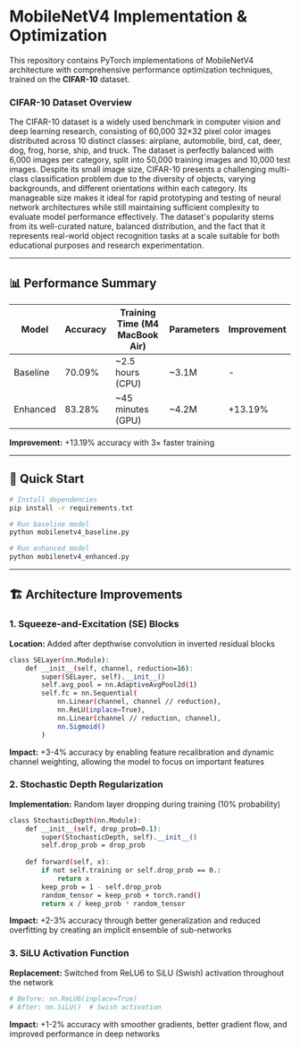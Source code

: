 # MobileNetV4 Implementation & Optimization
This repository contains PyTorch implementations of MobileNetV4 architecture with comprehensive performance optimization techniques, trained on the **CIFAR-10** dataset.

### CIFAR-10 Dataset Overview
The CIFAR-10 dataset is a widely used benchmark in computer vision and deep learning research, consisting of 60,000 32×32 pixel color images distributed across 10 distinct classes: airplane, automobile, bird, cat, deer, dog, frog, horse, ship, and truck. The dataset is perfectly balanced with 6,000 images per category, split into 50,000 training images and 10,000 test images. Despite its small image size, CIFAR-10 presents a challenging multi-class classification problem due to the diversity of objects, varying backgrounds, and different orientations within each category. Its manageable size makes it ideal for rapid prototyping and testing of neural network architectures while still maintaining sufficient complexity to evaluate model performance effectively. The dataset's popularity stems from its well-curated nature, balanced distribution, and the fact that it represents real-world object recognition tasks at a scale suitable for both educational purposes and research experimentation.

---

## 📊 Performance Summary

| Model | Accuracy | Training Time (M4 MacBook Air) | Parameters | Improvement |
|-------|----------|---------------------------------|------------|-------------|
| Baseline | 70.09% | ~2.5 hours (CPU) | ~3.1M | - |
| Enhanced | 83.28% | ~45 minutes (GPU) | ~4.2M | +13.19% |

**Improvement:** +13.19% accuracy with 3× faster training

---

## 🚀 Quick Start

```bash
# Install dependencies
pip install -r requirements.txt

# Run baseline model
python mobilenetv4_baseline.py

# Run enhanced model  
python mobilenetv4_enhanced.py
```

---

## 🏗️ Architecture Improvements

### 1. Squeeze-and-Excitation (SE) Blocks

**Location:** Added after depthwise convolution in inverted residual blocks

```bash
class SELayer(nn.Module):
    def __init__(self, channel, reduction=16):
        super(SELayer, self).__init__()
        self.avg_pool = nn.AdaptiveAvgPool2d(1)
        self.fc = nn.Sequential(
            nn.Linear(channel, channel // reduction),
            nn.ReLU(inplace=True),
            nn.Linear(channel // reduction, channel),
            nn.Sigmoid()
        )
```
**Impact:** +3-4% accuracy by enabling feature recalibration and dynamic channel weighting, allowing the model to focus on important features

### 2. Stochastic Depth Regularization

**Implementation:** Random layer dropping during training (10% probability)

```bash
class StochasticDepth(nn.Module):
    def __init__(self, drop_prob=0.1):
        super(StochasticDepth, self).__init__()
        self.drop_prob = drop_prob
    
    def forward(self, x):
        if not self.training or self.drop_prob == 0.:
            return x
        keep_prob = 1 - self.drop_prob
        random_tensor = keep_prob + torch.rand()
        return x / keep_prob * random_tensor
```
**Impact:** +2-3% accuracy through better generalization and reduced overfitting by creating an implicit ensemble of sub-networks

### 3. SiLU Activation Function

 **Replacement:** Switched from ReLU6 to SiLU (Swish) activation throughout the network

 ```bash
# Before: nn.ReLU6(inplace=True)
# After: nn.SiLU()  # Swish activation
```
**Impact:** +1-2% accuracy with smoother gradients, better gradient flow, and improved performance in deep networks
